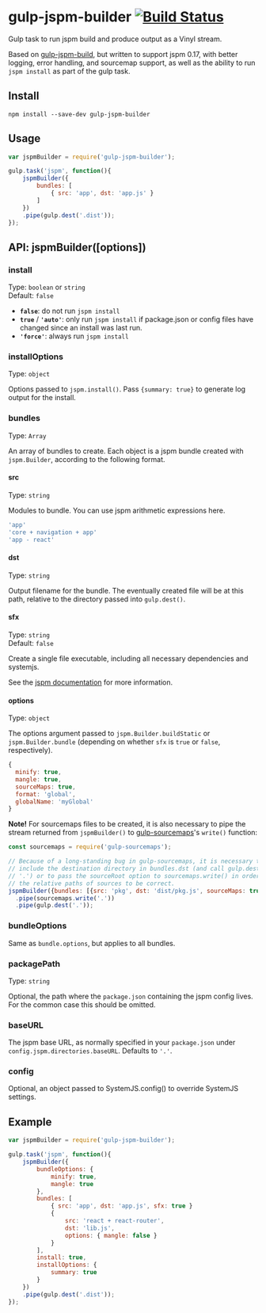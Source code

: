 # gulp-jspm-builder [![Build Status](https://travis-ci.org/fdintino/gulp-jspm-builder.svg?branch=master)](https://travis-ci.org/fdintino/gulp-jspm-builder)

Gulp task to run jspm build and produce output as a Vinyl stream.

Based on [gulp-jspm-build](https://github.com/buddyspike/gulp-jspm-build), but written to support jspm 0.17, with better logging, error handling, and sourcemap support, as well as the ability to run `jspm install` as part of the gulp task.


## Install

```
npm install --save-dev gulp-jspm-builder
```

## Usage

```javascript
var jspmBuilder = require('gulp-jspm-builder');

gulp.task('jspm', function(){
    jspmBuilder({
        bundles: [
            { src: 'app', dst: 'app.js' }
        ]
    })
    .pipe(gulp.dest('.dist'));
});

```

## API: jspmBuilder([options])

### install

Type: `boolean` or `string`<br>
Default: `false`

 - **`false`**: do not run `jspm install`
 - **`true`** / **`'auto'`**: only run `jspm install` if package.json or config files have changed since an install was last run.
 - **`'force'`**: always run `jspm install`

### installOptions

Type: `object`

Options passed to `jspm.install()`. Pass `{summary: true}` to generate log output for the install.

### bundles

Type: `Array`

An array of bundles to create. Each object is a jspm bundle created with `jspm.Builder`, according to the following format.

#### src

Type: `string`

Modules to bundle. You can use jspm arithmetic expressions here.

```javascript
'app'
'core + navigation + app'
'app - react'
```

#### dst

Type: `string`

Output filename for the bundle. The eventually created file will be at this path, relative to the directory passed into `gulp.dest()`.

#### sfx

Type: `string`<br>
Default: `false`

Create a single file executable, including all necessary dependencies and systemjs.

See the [jspm documentation](https://github.com/jspm/jspm-cli/blob/master/docs/production-workflows.md#creating-a-self-executing-bundle) for more information.

#### options

Type: `object`

The options argument passed to `jspm.Builder.buildStatic` or `jspm.Builder.bundle` (depending on whether `sfx` is `true` or `false`, respectively).

```javascript
{
  minify: true,
  mangle: true,
  sourceMaps: true,
  format: 'global',
  globalName: 'myGlobal'
}
```

**Note!** For sourcemaps files to be created, it is also necessary to pipe the stream returned from `jspmBuilder()` to [gulp-sourcemaps](https://github.com/gulp-sourcemaps/gulp-sourcemaps)'s `write()` function:

```javascript
const sourcemaps = require('gulp-sourcemaps');

// Because of a long-standing bug in gulp-sourcemaps, it is necessary to either
// include the destination directory in bundles.dst (and call gulp.dest() with
// '.') or to pass the sourceRoot option to sourcemaps.write() in order for
// the relative paths of sources to be correct.
jspmBuilder({bundles: [{src: 'pkg', dst: 'dist/pkg.js', sourceMaps: true}]})
  .pipe(sourcemaps.write('.'))
  .pipe(gulp.dest('.'));
```

### bundleOptions

Same as `bundle.options`, but applies to all bundles.

### packagePath

Type: `string`

Optional, the path where the `package.json` containing the jspm config lives. For the common case this should be omitted.

### baseURL
The jspm base URL, as normally specified in your `package.json` under `config.jspm.directories.baseURL`. Defaults to `'.'`.

### config
Optional, an object passed to SystemJS.config() to override SystemJS settings.

## Example

```javascript
var jspmBuilder = require('gulp-jspm-builder');

gulp.task('jspm', function(){
    jspmBuilder({        
        bundleOptions: {
            minify: true,
            mangle: true
        },
        bundles: [
            { src: 'app', dst: 'app.js', sfx: true }
            {
                src: 'react + react-router',
                dst: 'lib.js',
                options: { mangle: false }
            }
        ],
        install: true,
        installOptions: {
            summary: true
        }
    })
    .pipe(gulp.dest('.dist'));
});
```
